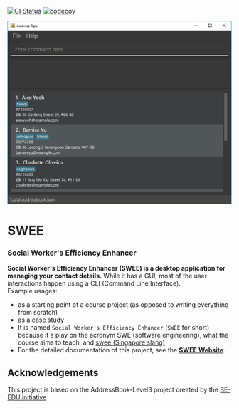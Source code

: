[![CI Status](https://github.com/AY2324S2-CS2103T-T17-1/tp/workflows/Java%20CI/badge.svg)](https://github.com/AY2324S2-CS2103T-T17-1/tp/actions)
[![codecov](https://codecov.io/gh/AY2324S2-CS2103T-T17-1/tp/graph/badge.svg?token=IOQ4YTD98O)](https://codecov.io/gh/AY2324S2-CS2103T-T17-1/tp)

![Ui](docs/images/Ui.png)

# SWEE 
### Social Worker's Efficiency Enhancer

**Social Worker's Efficiency Enhancer (**SWEE**) is a desktop application for managing your contact details.** While it has a GUI, most of the user interactions happen using a CLI (Command Line Interface). <br>
  Example usages:
  * as a starting point of a course project (as opposed to writing everything from scratch)
  * as a case study
* It is named `Social Worker's Efficiency Enhancer` (`SWEE` for short) because it a play on the acronym SWE (software engineering), what the course aims to teach, and [swee (Singapore slang)](http://www.mysmu.edu/faculty/jacklee/singlish_S.htm)
* For the detailed documentation of this project, see the **[SWEE Website](https://ay2324s2-cs2103t-t17-1.github.io/tp/)**.

## Acknowledgements  
This project is based on the AddressBook-Level3 project created by the [SE-EDU initiative](https://se-education.org)
